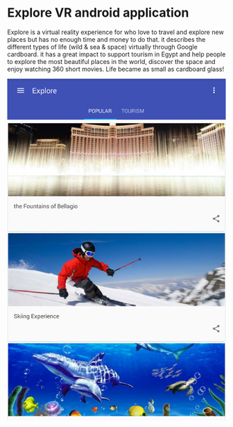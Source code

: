 # Explore VR android application

Explore is a virtual reality experience for who love to travel and explore new places but has no enough time and money to do that.
it describes the different types of life (wild & sea & space) virtually through Google cardboard.
it has a great impact to support tourism in Egypt and help people to explore the most beautiful places in the world, discover the space and enjoy watching 360 short movies.
Life became as small as cardboard glass!


![alt tag](https://github.com/MohamedHashim/Explore/blob/master/Screenshot_2016-05-22-00-12-20-1.png)
